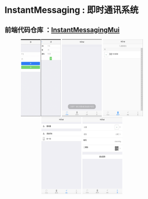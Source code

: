# InstantMessaging : 即时通讯系统
## 前端代码仓库 ：[InstantMessagingMui](https://github.com/zhaohai1299002788/InstantMessagingMui)
<div align="center">
    <img src="https://github.com/zhaohai1299002788/InstantMessaging/blob/master/src/main/resources/static/image/登陆注册.png" height="250" width="130"/>
    <img src="https://github.com/zhaohai1299002788/InstantMessaging/blob/master/src/main/resources/static/image/%E4%B8%BB%E9%A2%98%E7%95%8C%E9%9D%A2.png" height="250" width="130"/>
    <img src="https://github.com/zhaohai1299002788/InstantMessaging/blob/master/src/main/resources/static/image/%E9%80%9A%E8%AE%AF%E5%BD%95.png" height="250" width="130"/>
    <img src="https://github.com/zhaohai1299002788/InstantMessaging/blob/master/src/main/resources/static/image/添加朋友.png" height="250" width="130"/>
    <img src="https://github.com/zhaohai1299002788/InstantMessaging/blob/master/src/main/resources/static/image/自我展示.png" height="250" width="130"/>
</div>